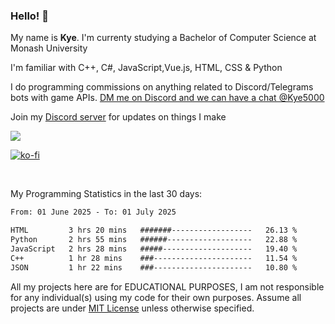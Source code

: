 ### Hello! 👋
My name is **Kye**. I'm currenty studying a Bachelor of Computer Science at Monash University

I'm familiar with C++, C#, JavaScript,Vue.js, HTML, CSS & Python

I do programming commissions on anything related to Discord/Telegrams bots with game APIs. [DM me on Discord and we can have a chat @Kye5000](https://discord.com/users/733115909631246427)

Join my [Discord server](https://discord.gg/wjWwSgm7Ra) for updates on things I make

<a href="https://discord.gg/wjWwSgm7Ra"><img src="https://discord.com/api/guilds/1104598508020957244/widget.png?style=banner2"></a>

[![ko-fi](https://ko-fi.com/img/githubbutton_sm.svg)](https://ko-fi.com/Y8Y4D37MY)

<br>

My Programming Statistics in the last 30 days:
<!--START_SECTION:waka-->

```txt
From: 01 June 2025 - To: 01 July 2025

HTML         3 hrs 20 mins   #######------------------   26.13 %
Python       2 hrs 55 mins   ######-------------------   22.88 %
JavaScript   2 hrs 28 mins   #####--------------------   19.40 %
C++          1 hr 28 mins    ###----------------------   11.54 %
JSON         1 hr 22 mins    ###----------------------   10.80 %
```

<!--END_SECTION:waka-->

All my projects here are for EDUCATIONAL PURPOSES, I am not responsible for any individual(s) using my code for their own purposes. Assume all projects are under [MIT License](https://opensource.org/licenses/MIT) unless otherwise specified.
